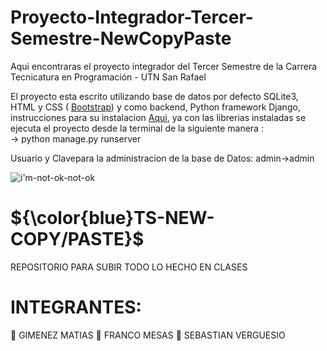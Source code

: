 # Proyecto-Integrador-Tercer-Semestre-NewCopyPaste
Aqui encontraras el proyecto integrador del Tercer Semestre de la Carrera Tecnicatura en Programación - UTN San Rafael

El proyecto esta escrito  utilizando base de datos por defecto SQLite3, HTML y CSS ( <a href="https://getbootstrap.com/docs/5.0/getting-started/introduction/">Bootstrap</a>) y como backend, Python  framework Django, instrucciones para su instalacion  <a href="https://docs.djangoproject.com/en/4.2/topics/install/#installing-official-release">Aqui</a>, ya con las librerias instaladas se ejecuta el proyecto desde la terminal de la siguiente manera :  
-> python manage.py runserver

Usuario y Clavepara la administracion de la base de Datos: admin->admin







![i'm-not-ok-not-ok](https://user-images.githubusercontent.com/106162059/233731615-e9d6d929-ed5d-4b60-8dec-b8049caf5622.gif)

 




# ${\color{blue}TS-NEW-COPY/PASTE}$ 


REPOSITORIO PARA SUBIR TODO LO HECHO EN CLASES





# INTEGRANTES:


🧑 GIMENEZ MATIAS
🧑 FRANCO MESAS
🧑 SEBASTIAN VERGUESIO


